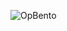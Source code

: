 ![OpBento](https://firebasestorage.googleapis.com/v0/b/smartkaksha-fe32c.appspot.com/o/opbento%2Fabhraneeldhar4912a.png?alt=media)
